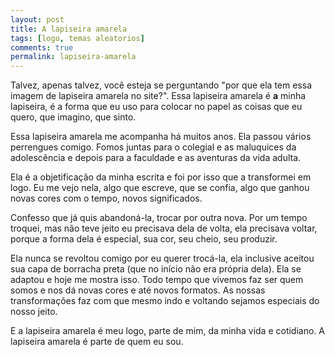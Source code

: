 ```yaml
---
layout: post
title: A lapiseira amarela
tags: [logo, temas aleatorios]
comments: true
permalink: lapiseira-amarela
---
```


Talvez, apenas talvez, você esteja se perguntando "por que ela tem essa imagem de lapiseira amarela no site?". Essa lapiseira amarela é **a** minha lapiseira, é a forma que eu uso para colocar no papel as coisas que eu quero, que imagino, que sinto.

Essa lapiseira amarela me acompanha há muitos anos. Ela passou vários perrengues comigo. Fomos juntas para o colegial e as maluquices da adolescência e depois para a faculdade e as aventuras da vida adulta.

Ela é a objetificação da minha escrita e foi por isso que a transformei em logo. Eu me vejo nela, algo que escreve, que se confia, algo que ganhou novas cores com o tempo, novos significados.

Confesso que já quis abandoná-la, trocar por outra nova. Por um tempo troquei, mas não teve jeito eu precisava dela de volta, ela precisava voltar, porque a forma dela é especial, sua cor, seu cheio, seu produzir.

Ela nunca se revoltou comigo por eu querer trocá-la, ela inclusive aceitou sua capa de borracha preta (que no início não era própria dela). Ela se adaptou e hoje me mostra isso. Todo tempo que vivemos faz ser quem somos e nos dá novas cores e até novos formatos. As nossas transformações faz com que mesmo indo e voltando sejamos especiais do nosso jeito.

E a lapiseira amarela é meu logo, parte de mim, da minha vida e cotidiano. A lapiseira amarela é parte de quem eu sou.
